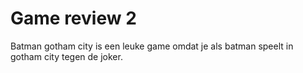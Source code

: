 # Game review 2

Batman gotham city is een leuke game omdat je als batman speelt in gotham city tegen de joker.
